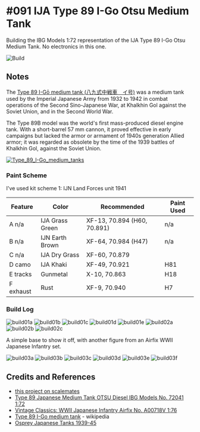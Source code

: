 # #091 IJA Type 89 I-Go Otsu Medium Tank

Building the IBG Models 1:72 representation of the IJA Type 89 I-Go Otsu Medium Tank. No electronics in this one.

![Build](./assets/Type89IGoOtsu_build.jpg?raw=true)

## Notes

The [Type 89 I-Gō medium tank (八九式中戦車　イ号)](https://en.wikipedia.org/wiki/Type_89_I-Go_medium_tank) was a medium tank used by the Imperial Japanese Army from 1932 to 1942 in combat operations of the Second Sino-Japanese War, at Khalkhin Gol against the Soviet Union, and in the Second World War.

The Type 89B model was the world's first mass-produced diesel engine tank.
With a short-barrel 57 mm cannon, it proved effective in early campaigns
but lacked the armor or armament of 1940s generation Allied armor;
it was regarded as obsolete by the time of the 1939 battles of Khalkhin Gol, against the Soviet Union.

[![Type_89_I-Go_medium_tanks](./assets/Type_89_I-Go_medium_tanks.png?raw=true)](https://en.wikipedia.org/wiki/Type_89_I-Go_medium_tank)

### Paint Scheme

I've used kit scheme 1: IJN Land Forces unit 1941

| Feature    | Color           | Recommended    | Paint Used |
|------------|-----------------|----------------|------------|
| A n/a      | IJA Grass Green | XF-13, 70.894 (H60, 70.891) | n/a |
| B n/a      | IJN Earth Brown | XF-64, 70.984 (H47)  | n/a |
| C n/a      | IJA Dry Grass   | XF-60, 70.879  |    |
| D camo     | IJA Khaki       | XF-49, 70.921  | H81        |
| E tracks   | Gunmetal        | X-10,  70.863  | H18        |
| F exhaust  | Rust            | XF-9,  70.940  | H7         |

### Build Log

![build01a](./assets/build01a.jpg?raw=true)
![build01b](./assets/build01b.jpg?raw=true)
![build01c](./assets/build01c.jpg?raw=true)
![build01d](./assets/build01d.jpg?raw=true)
![build01e](./assets/build01e.jpg?raw=true)
![build02a](./assets/build02a.jpg?raw=true)
![build02b](./assets/build02b.jpg?raw=true)
![build02c](./assets/build02c.jpg?raw=true)

A simple base to show it off, with another figure from an Airfix WWII Japanese Infantry set.

![build03a](./assets/build03a.jpg?raw=true)
![build03b](./assets/build03b.jpg?raw=true)
![build03c](./assets/build03c.jpg?raw=true)
![build03d](./assets/build03d.jpg?raw=true)
![build03e](./assets/build03e.jpg?raw=true)
![build03f](./assets/build03f.jpg?raw=true)

## Credits and References

* [this project on scalemates](https://www.scalemates.com/profiles/mate.php?id=74137&p=projects&project=146176)
* [Type 89 Japanese Medium Tank OTSU Diesel IBG Models No. 72041 1:72](https://www.scalemates.com/kits/ibg-models-72041-type-89-japanese-medium-tank-otsu--999876)
* [Vintage Classics: WWII Japanese Infantry Airfix No. A00718V 1:76](https://www.scalemates.com/kits/airfix-a00718v-vintage-classics-wwii-japanese-infantry--1435826)
* [Type 89 I-Go medium tank](https://en.wikipedia.org/wiki/Type_89_I-Go_medium_tank) - wikipedia
* [Osprey Japanese Tanks 1939-45](https://www.scribd.com/document/190062816/Osprey-Japanese-Tanks-1939-45)
